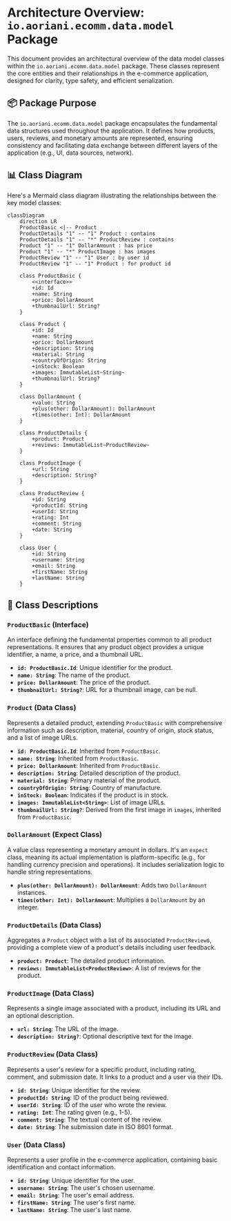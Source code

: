 # Architecture Overview: `io.aoriani.ecomm.data.model` Package

This document provides an architectural overview of the data model classes within the `io.aoriani.ecomm.data.model` package. These classes represent the core entities and their relationships in the e-commerce application, designed for clarity, type safety, and efficient serialization.

## 📦 Package Purpose

The `io.aoriani.ecomm.data.model` package encapsulates the fundamental data structures used throughout the application. It defines how products, users, reviews, and monetary amounts are represented, ensuring consistency and facilitating data exchange between different layers of the application (e.g., UI, data sources, network).

## 📊 Class Diagram

Here's a Mermaid class diagram illustrating the relationships between the key model classes:

```mermaid
classDiagram
    direction LR
    ProductBasic <|-- Product
    ProductDetails "1" -- "1" Product : contains
    ProductDetails "1" -- "*" ProductReview : contains
    Product "1" -- "1" DollarAmount : has price
    Product "1" -- "*" ProductImage : has images
    ProductReview "1" -- "1" User : by user id
    ProductReview "1" -- "1" Product : for product id

    class ProductBasic {
        <<interface>>
        +id: Id
        +name: String
        +price: DollarAmount
        +thumbnailUrl: String?
    }

    class Product {
        +id: Id
        +name: String
        +price: DollarAmount
        +description: String
        +material: String
        +countryOfOrigin: String
        +inStock: Boolean
        +images: ImmutableList~String~
        +thumbnailUrl: String?
    }

    class DollarAmount {
        +value: String
        +plus(other: DollarAmount): DollarAmount
        +times(other: Int): DollarAmount
    }

    class ProductDetails {
        +product: Product
        +reviews: ImmutableList~ProductReview~
    }

    class ProductImage {
        +url: String
        +description: String?
    }

    class ProductReview {
        +id: String
        +productId: String
        +userId: String
        +rating: Int
        +comment: String
        +date: String
    }

    class User {
        +id: String
        +username: String
        +email: String
        +firstName: String
        +lastName: String
    }
```

## 📝 Class Descriptions

### `ProductBasic` (Interface)

An interface defining the fundamental properties common to all product representations. It ensures that any product object provides a unique identifier, a name, a price, and a thumbnail URL.

-   **`id: ProductBasic.Id`**: Unique identifier for the product.
-   **`name: String`**: The name of the product.
-   **`price: DollarAmount`**: The price of the product.
-   **`thumbnailUrl: String?`**: URL for a thumbnail image, can be null.

### `Product` (Data Class)

Represents a detailed product, extending `ProductBasic` with comprehensive information such as description, material, country of origin, stock status, and a list of image URLs.

-   **`id: ProductBasic.Id`**: Inherited from `ProductBasic`.
-   **`name: String`**: Inherited from `ProductBasic`.
-   **`price: DollarAmount`**: Inherited from `ProductBasic`.
-   **`description: String`**: Detailed description of the product.
-   **`material: String`**: Primary material of the product.
-   **`countryOfOrigin: String`**: Country of manufacture.
-   **`inStock: Boolean`**: Indicates if the product is in stock.
-   **`images: ImmutableList<String>`**: List of image URLs.
-   **`thumbnailUrl: String?`**: Derived from the first image in `images`, inherited from `ProductBasic`.

### `DollarAmount` (Expect Class)

A value class representing a monetary amount in dollars. It's an `expect` class, meaning its actual implementation is platform-specific (e.g., for handling currency precision and operations). It includes serialization logic to handle string representations.

-   **`plus(other: DollarAmount): DollarAmount`**: Adds two `DollarAmount` instances.
-   **`times(other: Int): DollarAmount`**: Multiplies a `DollarAmount` by an integer.

### `ProductDetails` (Data Class)

Aggregates a `Product` object with a list of its associated `ProductReview`s, providing a complete view of a product's details including user feedback.

-   **`product: Product`**: The detailed product information.
-   **`reviews: ImmutableList<ProductReview>`**: A list of reviews for the product.

### `ProductImage` (Data Class)

Represents a single image associated with a product, including its URL and an optional description.

-   **`url: String`**: The URL of the image.
-   **`description: String?`**: Optional descriptive text for the image.

### `ProductReview` (Data Class)

Represents a user's review for a specific product, including rating, comment, and submission date. It links to a product and a user via their IDs.

-   **`id: String`**: Unique identifier for the review.
-   **`productId: String`**: ID of the product being reviewed.
-   **`userId: String`**: ID of the user who wrote the review.
-   **`rating: Int`**: The rating given (e.g., 1-5).
-   **`comment: String`**: The textual content of the review.
-   **`date: String`**: The submission date in ISO 8601 format.

### `User` (Data Class)

Represents a user profile in the e-commerce application, containing basic identification and contact information.

-   **`id: String`**: Unique identifier for the user.
-   **`username: String`**: The user's chosen username.
-   **`email: String`**: The user's email address.
-   **`firstName: String`**: The user's first name.
-   **`lastName: String`**: The user's last name.